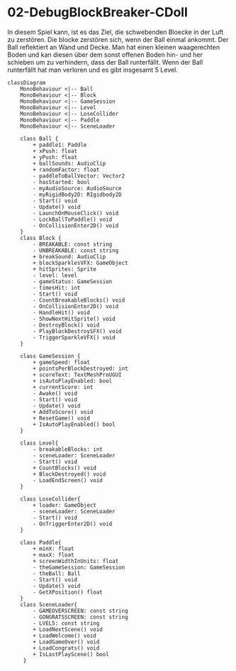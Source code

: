 # 02-DebugBlockBreaker-CDoll

In diesem Spiel kann, ist es das Ziel, die schwebenden Bloecke in der Luft zu zerstören. Die blocke zerstören sich, wenn der Ball einmal ankommt. Der Ball reflektiert an Wand und Decke. Man hat einen kleinen waagerechten Boden und kan diesen über dem sonst offenen Boden hin- und her schieben um zu verhindern, dass der Ball runterfällt. Wenn der Ball runterfällt hat man verloren und es gibt insgesamt 5 Level.

```mermaid
classDiagram
    MonoBehaviour <|-- Ball
    MonoBehaviour <|-- Block
    MonoBehaviour <|-- GameSession
    MonoBehaviour <|-- Level
    MonoBehaviour <|-- LoseCollider
    MonoBehaviour <|-- Paddle
    MonoBehaviour <|-- SceneLoader

    class Ball {
        + paddle1: Paddle
        + xPush: float
        + yPush: float
        + ballSounds: AudioClip
        + randomFactor: float
        - paddleToBallVector: Vector2
        - hasStarted: bool
        - myAudioSource: AudioSource
        - myRigidBody2D: RIgidbody2D 
        - Start() void 
        - Update() void 
        - LaunchOnMouseClick() void 
        - LockBallToPaddle() void 
        - OnCollisionEnter2D() void 
    }
    class Block {
        - BREAKABLE: const string
        - UNBREAKABLE: const string
        + breakSound: AudioClip
        + blockSparklesVFX: GameObject
        + hitSprites: Sprite
        - level: level
        - gameStatus: GameSession
        - timesHit: int
        - Start() void 
        - CountBreakableBlocks() void 
        - OnCollisionEnter2D() void 
        - HandleHit() void 
        - ShowNextHitSprite() void 
        - DestroyBlock() void 
        - PlayBlockDestroySFX() void 
        - TriggerSparkleVFX() void 
    }
 
    class GameSession {
        + gameSpeed: float
        + pointsPerBlockDestroyed: int
        + scoreText: TextMeshProUGUI
        + isAutoPlayEnabled: bool
        + currentScore: int
        - Awake() void 
        - Start() void 
        - Update() void 
        + AddToScore() void 
        + ResetGame() void 
        + IsAutoPlayEnabled() bool
    }

    class Level{
        - breakableBlocks: int
        - sceneLoader: SceneLoader
        - Start() void 
        + CountBlocks() void 
        + BlockDestroyed() void 
        - LoadEndScreen() void 
    }

    class LoseCollider{
        + loader: GameObject
        - sceneLoader: SceneLoader
        - Start() void 
        - OnTriggerEnter2D() void 
    }

    class Paddle{
        + minX: float
        + maxX: float
        + screenWidthInUnits: float
        - theGameSession: GameSession
        - theBall: Ball
        - Start() void
        - Update() void
        - GetXPosition() float
    }
    class SceneLoader{
        - GAMEOVERSCREEN: const string
        - GONGRATSSCREEN: const string
        - LVEL5: const string
        + LoadNextScene() void
        + LoadWelcome() void
        + LoadGameOver() void
        + LoadCongrats() void
        + IsLastPlayScene() bool
     }
```
